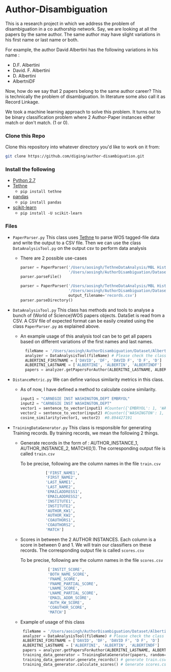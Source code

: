# Author-Disambiguation
This is a research project in which we address the problem of disambiguation in a co authorship network. Say, we are looking at all the papers by the same author. The same author may have slight variations in his first name or last name or both.

For example, the author David Albertini has the following variations in his name :
* D.F. Albertini
* David. F. Albertini
* D. Albertini
* AlbertniDF

Now, how do we say that 2 papers belong to the same author career? This is technically the problem of disambiguation. In literature some also call it as Record Linkage.

We took a machine learning approach to solve this problem. It turns out to be binary classification problem where 2 Author-Paper instances either match or don't match. (1 or 0).

### Clone this Repo
Clone this repository into whatever directory you'd like to work on it from:

```bash
git clone https://github.com/diging/author-disambiguation.git
```

### Install the following
*   [Python 2.7](https://www.python.org/download/releases/2.7/)
*   [Tethne](http://pythonhosted.org/tethne/)
    *   `pip install tethne`
*   [pandas](http://pandas.pydata.org/)
    *   `pip install pandas`
*   [scikit-learn](http://scikit-learn.org/stable/)
    *   `pip install -U scikit-learn`

### Files 

* `PaperParser.py`
This class uses [Tethne](http://pythonhosted.org/tethne/) to parse WOS tagged-file data and write the output to a CSV file. 
Then we can use the class `DataAnalysisTool.py` on the output csv to perform data analysis

    * There are 2 possible use-cases
        
        ```python
        parser = PaperParser('/Users/aosingh/TethneDataAnalysis/MBL History Data/1971/Albertini_David.txt',
                             '/Users/aosingh/AuthorDisambiguation/Dataset',)
        parser.parseFile()
        ```
        
        ```python
        parser = PaperParser('/Users/aosingh/TethneDataAnalysis/MBL History Data/',
                             '/Users/aosingh/AuthorDisambiguation/Dataset', 
                             output_filename='records.csv')
        parser.parseDirectory()
        ```


* `DataAnalysisTool.py`
This class has methods and tools to analyse a bunch of (World of Science)WOS papers objects. DataSet is read from a CSV. 
A CSV file of expected format can be easily created using the class `PaperParser.py` as explained above.

    * An example usage of this analysis tool can be to get all papers based on different variations of the first names and last names.
    
        ```python
          fileName = '/Users/aosingh/AuthorDisambiguation/Dataset/Albertini_David.csv' #this CSV is generated using the class PaperParser.py
          analyzer = DataAnalysisTool(fileName) # Please check the class DataAnalysisTool.py for more details
          ALBERTINI_FIRSTNAME = ['DAVID', 'DF', 'DAVID F', 'D F', 'D']
          ALBERITNI_LASTNAME = ['ALBERTINI', 'ALBERTIN', 'ALBERTINDF']
          papers = analyzer.getPapersForAuthor(ALBERITNI_LASTNAME, ALBERTINI_FIRSTNAME)
        ```
     
      

* `DistanceMetric.py`
We can define various similarity metrics in this class. 

    * As of now, I have defined a method to calculate cosine similarity. 
    
        ```python
        input1 = "CARNEGIE INST WASHINGTON,DEPT EMBRYOL"
        input2 = "CARNEGIE INST WASHINGTON,DEPT"
        vector1 = sentence_to_vector(input1) #Counter({'EMBRYOL': 1, 'WASHINGTON': 1, 'INST': 1, 'CARNEGIE': 1, 'DEPT': 1})
        vector2 = sentence_to_vector(input2) #Counter({'WASHINGTON': 1, 'INST': 1, 'CARNEGIE': 1, 'DEPT': 1})
        cosine_similarity(vector1, vector2)  #0.894427191
        ```


* `TrainingDataGenerator.py`
This class is responsible for generating Training records. By training records, we mean the following 2 things.

    * Generate records in the form of : AUTHOR_INSTANCE_1, AUTHOR_INSTANCE_2, MATCH(0,1). The corresponding output file is called `train.csv`
    
        To be precise, following are the column names in the file `train.csv`
        ```python 
                   ['FIRST_NAME1', 
                   'FIRST_NAME2', 
                   'LAST_NAME1', 
                   'LAST_NAME2',
                   'EMAILADDRESS1', 
                   'EMAILADDRESS2', 
                   'INSTITUTE1', 
                   'INSTITUTE2',
                   'AUTHOR_KW1', 
                   'AUTHOR_KW2', 
                   'COAUTHORS1', 
                   'COAUTHORS2', 
                   'MATCH']
        ```
    * Scores in between the 2 AUTHOR INSTANCES. Each column is a score in between 0 and 1. We will train our classifiers on these records. The corresponding output file is called `scores.csv`
    
        To be precise, following are the column names in the file `scores.csv`
        ```python 
                    ['INSTIT_SCORE',
                    'BOTH_NAME_SCORE',
                    'FNAME_SCORE',
                    'FNAME_PARTIAL_SCORE',
                    'LNAME_SCORE',
                    'LNAME_PARTIAL_SCORE',
                    'EMAIL_ADDR_SCORE',
                    'AUTH_KW_SCORE',
                    'COAUTHOR_SCORE',
                    'MATCH']
        ```
    * Example of usage of this class
        
        ```python
         fileName = '/Users/aosingh/AuthorDisambiguation/Dataset/Albertini_David.csv' #this CSV is generated using the class PaperParser.py
         analyzer = DataAnalysisTool(fileName) # Please check the class DataAnalysisTool.py for more details
         ALBERTINI_FIRSTNAME = ['DAVID', 'DF', 'DAVID F', 'D F', 'D']
         ALBERITNI_LASTNAME = ['ALBERTINI', 'ALBERTIN', 'ALBERTINDF']
         papers = analyzer.getPapersForAuthor(ALBERITNI_LASTNAME, ALBERTINI_FIRSTNAME)
         training_data_generator = TrainingDataGenerator(papers, random=False)
         training_data_generator.generate_records() # generate train.csv.
         training_data_generator.calculate_scores() # Generate scores.csv
        ```
    

        
   




    
